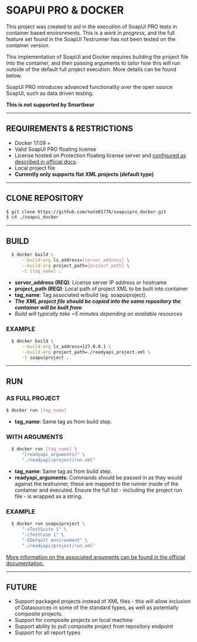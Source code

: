 # SOAPUI PRO & DOCKER
This project was created to aid in the execution of SoapUI PRO tests in container based environments. This is a *work in progress*, and the full feature set found in the SoapUI Testrunner has not been tested on the container version.

This implementation of SoapUI and Docker requires building the project file into the container, and then passing arguments to tailor how this will run outside of the default full project execution. More details can be found below.

SoapUI PRO introduces advanced functionality over the open source SoapUI, such as data driven testing.

**This is not supported by Smartbear**

------
## REQUIREMENTS & RESTRICTIONS
- Docker 17.09 +
- Valid SoapUI PRO floating license
- License hosted on Protection floating license server and [configured as described in official docs](https://support.smartbear.com/readyapi/docs/general-info/licensing/activate/floating/configure-license-server.html).
- Local project file
- **Currently only supports flat XML projects (default type)**

------
## CLONE REPOSITORY
``` sh
$ git clone https://github.com/nate01776/soapuipro_docker.git
$ cd ./soapui_docker
```

------
## BUILD
``` sh
  $ docker build \
      --build-arg ls_address=[server_address] \
      --build-arg project_path=[project_path] \
      -t [tag_name] .
```

- **server_address (REQ)**: License server IP address or hostname
- **project_path (REQ)**: Local path of project XML to be built into container
- **tag_name**: Tag associated w/build (eg. soapuiproject).
- ***The XML project file should be copied into the same repository the container will be built from***
- *Build will typically take ~5 minutes depending on available resources*


### EXAMPLE
```sh
  $ docker build \
      --build-arg ls_address=127.0.0.1 \
      --build-arg project_path=./readyapi_project.xml \
      -t soapuiproject .
```

------
## RUN
### AS FULL PROJECT
```sh
$ docker run [tag_name]
```
- **tag_name**: Same tag as from build step.

### WITH ARGUMENTS
```sh
  $ docker run [tag_name] \
      "[readyapi_arguments]" \
      "./readyapi/project/run.xml"
```
- **tag_name**: Same tag as from build step. 
- **readyapi_arguments**: Commands should be passed in as they would against the testrunner, these are mapped to the runner inside of the container and executed. Ensure the full list - including the project run file - is wrapped as a string.

### EXAMPLE
```sh
  $ docker run soapuiproject \
      "-sTestSuite 1" \
      "-cTestCase 1" \
      "-EDefault environment" \
      "./readyapi/project/run.xml"
```
[More information on the associated arguments can be found in the official documentation.](https://support.smartbear.com/readyapi/docs/soapui/running/automating/cli.html)

------

## FUTURE
- Support packaged projects instead of XML files - this will allow inclusion of Datasources in some of the standard types, as well as potentially composite projects.
- Support for composite projects on local machine
- Support ability to pull composite project from repository endpoint
- Support for all report types
